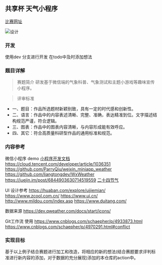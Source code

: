 ## 共享杯 天气小程序
[比赛网址](http://share.escience.net.cn/nav/index/topic/details?topicId=45dc347b762948b89815697cda469668)

![设计](others/img/设计.png)

### 开发
使用dev 分支进行开发 在todo中及时添加想法

### 题目详解

> 赛题简介
研发基于微信端的气象科普、气象测试和主题小游戏等趣味宣传小程序。

> 评审标准

* 一、题目：作品所选题材新颖别致，具有一定的时代感和创新性。 
* 二、语言：作品中的内容表述清晰、完整、准确，表达精准到位。文字描述结构规范严谨，符合逻辑。 
* 三、图表：作品中的图表内容清晰，与内容形成能有效呼应。 
* 四、其它：符合高质量科研型作品的通用标准和规范。

### 内容参考

微信小程序 demo
[小程序开发文档](https://developers.weixin.qq.com/miniprogram/dev/framework/sitemap.html)
https://cloud.tencent.com/developer/article/1036351
https://github.com/ParryQiu/weixin_miniapp_weather
https://github.com/liangtongdev/WxWeather
https://juejin.im/post/6844903630714519559
[二十四节气](http://www.wxapp-union.com/thread-12440-1-1.html)

UI 设计参考
https://huaban.com/explore/uijiemian/
https://www.zcool.com.cn/
https://www.ui.cn/
http://www.mildou.com/index.asp
https://www.duitang.com/

数据来源
https://dev.qweather.com/docs/start/icons/

Git工作流 使用
https://www.cnblogs.com/schaepher/p/4933873.html
https://www.cnblogs.com/schaepher/p/4970291.html#conflict

### 实现目标
基于以上例子结合赛题进行加工和改造，将相应的新的想法(结合赛题要求评判标准进行新内容的添加，对于数据的充分展现)添加的本仓库的action中。


<!-- ### 实现目标
基于以上例子结合赛题进行加工和改造，通过实现这个小程序，了解并学习小程序开发的流程以及相应的时间，目标在规定时间内完成开发，并将小程序投入到日后的使用中，进阶目标通过学习小程序的开发进而了解熟悉前端的开发，拓宽自己的技术栈. -->
